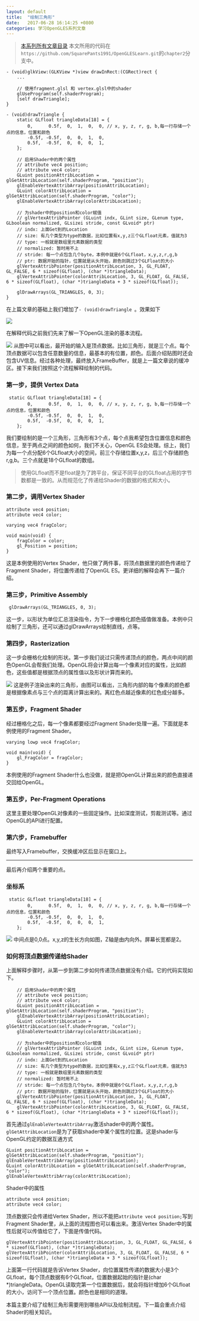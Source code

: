 ```yaml
---
layout: default
title:  "绘制三角形"
date:   2017-06-28 16:14:25 +0800
categories: 学习OpenGLES系列文章
---
```


> [本系列所有文章目录](http://www.jianshu.com/p/df4c8f9bc08d)
> 本文所用的代码在`https://github.com/SquarePants1991/OpenGLESLearn.git`的`chapter2`分支中。

```
- (void)glkView:(GLKView *)view drawInRect:(CGRect)rect {
    ...

    // 使用fragment.glsl 和 vertex.glsl中的shader
    glUseProgram(self.shaderProgram);
    [self drawTriangle];
}

- (void)drawTriangle {
    static GLfloat triangleData[18] = {
        0,      0.5f,  0,  1,  0,  0, // x, y, z, r, g, b,每一行存储一个点的信息，位置和颜色
        -0.5f, -0.5f,  0,  0,  1,  0,
        0.5f,  -0.5f,  0,  0,  0,  1,
    };
    
    // 启用Shader中的两个属性
    // attribute vec4 position;
    // attribute vec4 color;
    GLuint positionAttribLocation = glGetAttribLocation(self.shaderProgram, "position");
    glEnableVertexAttribArray(positionAttribLocation);
    GLuint colorAttribLocation = glGetAttribLocation(self.shaderProgram, "color");
    glEnableVertexAttribArray(colorAttribLocation);
    
    // 为shader中的position和color赋值
    // glVertexAttribPointer (GLuint indx, GLint size, GLenum type, GLboolean normalized, GLsizei stride, const GLvoid* ptr)
    // indx: 上面Get到的Location
    // size: 有几个类型为type的数据，比如位置有x,y,z三个GLfloat元素，值就为3
    // type: 一般就是数组里元素数据的类型
    // normalized: 暂时用不上
    // stride: 每一个点包含几个byte，本例中就是6个GLfloat，x,y,z,r,g,b
    // ptr: 数据开始的指针，位置就是从头开始，颜色则跳过3个GLFloat的大小
    glVertexAttribPointer(positionAttribLocation, 3, GL_FLOAT, GL_FALSE, 6 * sizeof(GLfloat), (char *)triangleData);
    glVertexAttribPointer(colorAttribLocation, 3, GL_FLOAT, GL_FALSE, 6 * sizeof(GLfloat), (char *)triangleData + 3 * sizeof(GLfloat));
    
    glDrawArrays(GL_TRIANGLES, 0, 3);
}
```
在上篇文章的基础上我们增加了`- (void)drawTriangle `。效果如下

![](http://upload-images.jianshu.io/upload_images/2949750-ed3a22436154d985.png?imageMogr2/auto-orient/strip%7CimageView2/2/w/1240)

在解释代码之前我们先来了解一下OpenGL渲染的基本流程。

![](http://upload-images.jianshu.io/upload_images/2949750-202ed7c980a7aef7.png?imageMogr2/auto-orient/strip%7CimageView2/2/w/1240)
从图中可以看出，最开始的输入是顶点数据。比如三角形，就是三个点。每个顶点数据可以包含任意数量的信息，最基本的有位置，颜色。后面介绍贴图时还会包含UV信息。经过各种处理，最终放入FrameBuffer，就是上一篇文章说的缓冲区。接下来我们按照这个流程解释绘制的代码。

### 第一步，提供 Vertex Data
```
 static GLfloat triangleData[18] = {
        0,      0.5f,  0,  1,  0,  0, // x, y, z, r, g, b,每一行存储一个点的信息，位置和颜色
        -0.5f, -0.5f,  0,  0,  1,  0,
        0.5f,  -0.5f,  0,  0,  0,  1,
    };
```
我们要绘制的是一个三角形，三角形有3个点，每个点我希望包含位置信息和颜色信息，至于两点之间的颜色如何，我们不关心，OpenGL ES会处理。综上，我们为每一个点分配6个GLfloat大小的空间，前三个存储位置x,y,z，后三个存储颜色r,g,b。三个点就是18个GLfloat的数组。
> 使用GLfloat而不是float是为了跨平台，保证不同平台的GLfloat占用的字节数都是一致的。从而规范化了传递给Shader的数据的格式和大小。

### 第二步，调用Vertex Shader
```
attribute vec4 position;
attribute vec4 color;

varying vec4 fragColor;

void main(void) {
    fragColor = color;
    gl_Position = position;
}

```
这是本例使用的Vertex Shader，他只做了两件事，将顶点数据里的颜色传递给了Fragment Shader，将位置传递给了OpenGL ES。更详细的解释会再下一篇介绍。

### 第三步，Primitive Assembly
```
 glDrawArrays(GL_TRIANGLES, 0, 3);
```
这一步，以形状为单位汇总渲染指令，为下一步栅格化颜色插值做准备。本例中只绘制了三角形，还可以通过glDrawArrays绘制直线，点等。

### 第四步，Rasterization
这一步会栅格化绘制的形状。第一步我们说过只需传递顶点的颜色，两点中间的颜色OpenGL会帮我们处理。OpenGL将会计算出每一个像素对应的属性，比如颜色，这些值都是根据顶点的属性值以及形状计算而来的。

![](http://upload-images.jianshu.io/upload_images/2949750-3075ab020efeadd6.png?imageMogr2/auto-orient/strip%7CimageView2/2/w/1240)
这是例子渲染出来的三角形，由图可以看出，三角形内部的每个像素的颜色都是根据像素点与三个点的距离计算出来的。离红色点越近像素的红色成分越多。

### 第五步，Fragment Shader
经过栅格化之后，每一个像素都要经过Fragment Shader处理一遍。下面就是本例使用的Fragment Shader。
```
varying lowp vec4 fragColor;

void main(void) {
    gl_FragColor = fragColor;
}

```
本例使用的Fragment Shader什么也没做，就是把OpenGL计算出来的颜色直接递交回给OpenGL。

### 第五步，Per-Fragment Operations
这里主要处理OpenGL对像素的一些固定操作。比如深度测试，剪裁测试等。通过OpenGL的API进行配置。

### 第六步，Framebuffer
最终写入Framebuffer，交换缓冲区后显示在窗口上。

***
最后再介绍两个重要的点。
### 坐标系

```
 static GLfloat triangleData[18] = {
        0,      0.5f,  0,  1,  0,  0, // x, y, z, r, g, b,每一行存储一个点的信息，位置和颜色
        -0.5f, -0.5f,  0,  0,  1,  0,
        0.5f,  -0.5f,  0,  0,  0,  1,
    };
```

![](http://upload-images.jianshu.io/upload_images/2949750-c76a8b91249b62dc.png?imageMogr2/auto-orient/strip%7CimageView2/2/w/1240)
中间点是0,0点。x,y,z的生长方向如图，Z轴是由内向外。屏幕长宽都是2。

### 如何将顶点数据传递给Shader
上面解释步骤时，从第一步到第二步如何传递顶点数据没有介绍。它的代码实现如下。
```
    // 启用Shader中的两个属性
    // attribute vec4 position;
    // attribute vec4 color;
    GLuint positionAttribLocation = glGetAttribLocation(self.shaderProgram, "position");
    glEnableVertexAttribArray(positionAttribLocation);
    GLuint colorAttribLocation = glGetAttribLocation(self.shaderProgram, "color");
    glEnableVertexAttribArray(colorAttribLocation);
    
    // 为shader中的position和color赋值
    // glVertexAttribPointer (GLuint indx, GLint size, GLenum type, GLboolean normalized, GLsizei stride, const GLvoid* ptr)
    // indx: 上面Get到的Location
    // size: 有几个类型为type的数据，比如位置有x,y,z三个GLfloat元素，值就为3
    // type: 一般就是数组里元素数据的类型
    // normalized: 暂时用不上
    // stride: 每一个点包含几个byte，本例中就是6个GLfloat，x,y,z,r,g,b
    // ptr: 数据开始的指针，位置就是从头开始，颜色则跳过3个GLFloat的大小
    glVertexAttribPointer(positionAttribLocation, 3, GL_FLOAT, GL_FALSE, 6 * sizeof(GLfloat), (char *)triangleData);
    glVertexAttribPointer(colorAttribLocation, 3, GL_FLOAT, GL_FALSE, 6 * sizeof(GLfloat), (char *)triangleData + 3 * sizeof(GLfloat));
```
首先通过`glEnableVertexAttribArray`激活shader中的两个属性。`glGetAttribLocation`是为了获取shader中某个属性的位置。这是shader与OpenGL约定的数据互通方式
```
GLuint positionAttribLocation = glGetAttribLocation(self.shaderProgram, "position");
glEnableVertexAttribArray(positionAttribLocation);
GLuint colorAttribLocation = glGetAttribLocation(self.shaderProgram, "color");
glEnableVertexAttribArray(colorAttribLocation);
```
Shader中的属性
```
attribute vec4 position;
attribute vec4 color;
```
顶点数据只会传递给Vertex Shader，所以不能把`attribute vec4 position;`写到Fragment Shader里，从上面的流程图也可以看出来。激活Vertex Shader中的属性后就可以传值给它了，下面是传值代码。
```
glVertexAttribPointer(positionAttribLocation, 3, GL_FLOAT, GL_FALSE, 6 * sizeof(GLfloat), (char *)triangleData);
glVertexAttribPointer(colorAttribLocation, 3, GL_FLOAT, GL_FALSE, 6 * sizeof(GLfloat), (char *)triangleData + 3 * sizeof(GLfloat));
```
上面第一行代码就是告诉Vertex Shader，向位置属性传递的数据大小是3个GLfloat，每个顶点数据有6个GLfloat，位置数据起始的指针是(char *)triangleData。OpenGL读取完第一个位置数据后，就会将指针增加6个GLfloat的大小，访问下一个顶点位置。颜色也是相同的道理。


本篇主要介绍了绘制三角形需要用到哪些API以及绘制流程。下一篇会重点介绍Shader的相关知识。